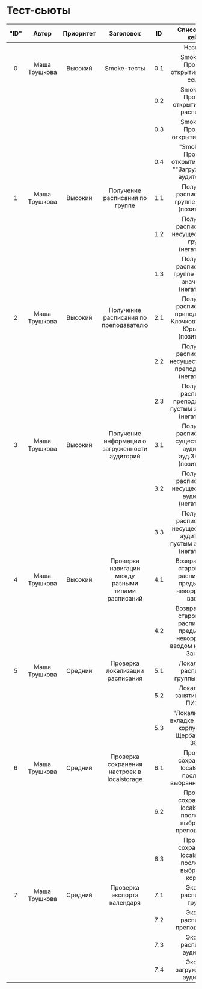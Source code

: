 # Тест-сьюты
| "ID" | Автор         | Приоритет | Заголовок                                           | ID |            Список тест-кейсов                                                                               |
|:----:|:-------------:|:---------:|:---------------------------------------------------:|:------------------:|:-----------------------------------------------------------------------------------------:|
|      |               |           |                                                     |              | Название                                                                                  |
| 0    | Маша Трушкова | Высокий   | Smoke-тесты                                         | 0.1                | Smoke тест. Проверка открытия сайта по ссылке                                             |
|      |               |           |                                                     | 0.2                | Smoke тест. Проверка открытия самого расписания                                           |
|      |               |           |                                                     | 0.3                | Smoke тест. Проверка открытия занятий                                                     |
|      |               |           |                                                     | 0.4                | "Smoke тест. Проверка открытия вкладки ""Загруженность аудиторий"""                       |
| 1    | Маша Трушкова | Высокий   | Получение расписания по группе                      | 1.1                | Получение расписания по группе ПИ21-5 (позитивный)                                        |
|      |               |           |                                                     | 1.2                | Получение расписание по несуществующей группе (негативный)                                |
|      |               |           |                                                     | 1.3                | Получение расписание по группе с пустым значением (негативный)                            |
| 2    | Маша Трушкова | Высокий   | Получение расписания по преподавателю               | 2.1                | Получения расписания по преподавателю Клочкову Евгению Юрьевичу (позитивный)              |
|      |               |           |                                                     | 2.2                | Получение расписание по несуществующему преподавателю (негативный)                        |
|      |               |           |                                                     | 2.3                | Получение расписание преподавателя с пустым значением (негативный)                        |
| 3    | Маша Трушкова | Высокий   | Получение информации о загруженности аудиторий      | 3.1                | Получения расписания по существующей аудитории ауд.3410(кк) (позитивный)                  |
|      |               |           |                                                     | 3.2                | Получение расписание по несуществующей аудитории (негативный)                             |
|      |               |           |                                                     | 3.3                | Получение расписание по несуществующей аудитории  с пустым значением (негативный)         |
| 4    | Маша Трушкова | Высокий   | Проверка навигации между разными типами расписаний  | 4.1                | Возвращение к старому типу расписания с предыдущим некорректным вводом                    |
|      |               |           |                                                     | 4.2                | Возвращение к старому типу расписания с предыдущим некорректным вводом на вкладке Занятия |
| 5    | Маша Трушкова | Средний   | Проверка локализации расписания                     | 5.1                | Локализация расписания группы ПИ21-5                                                      |
|      |               |           |                                                     | 5.2                | Локализация занятий группы ПИ21-5                                                         |
|      |               |           |                                                     | 5.3                | "Локализация на вкладке аудитории корпуса ""ул. Щербаковская, 38"""                       |
| 6    | Маша Трушкова | Средний   | Проверка сохранения настроек в localstorage         | 6.1                | Проверка сохранения в localstorage последней выбранной группы                             |
|      |               |           |                                                     | 6.2                | Проверка сохранения в localstorage последнего выбранного преподавателя                    |
|      |               |           |                                                     | 6.3                | Проверка сохранения в localstorage последнего выбранного корпуса                          |
| 7    | Маша Трушкова | Средний   | Проверка экспорта календаря                         | 7.1                | Экспорт расписания группы                                                                 |
|      |               |           |                                                     | 7.2                | Экспорт расписания преподавателя                                                          |
|      |               |           |                                                     | 7.3                | Экспорт расписания аудитории                                                              |
|      |               |           |                                                     | 7.4                | Экспорт загруженности аудиторий                                                           |
